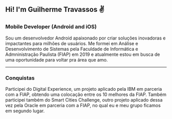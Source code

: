 ## Hi! I'm Guilherme Travassos ✌️

### Mobile Developer (Android and iOS) ###

Sou um desenvolvedor Android apaixonado por criar soluções inovadoras e impactantes para milhões de usuários. Me formei em Análise e Desenvolvimento de Sistemas pela Faculdade de Informática e Admninistração Paulista (FIAP) em 2019 e atualmente estou em busca de uma oportunidade para voltar pra área que amo.

---

### Conquistas ###
Participei do Digital Experience, um projeto aplicado pela IBM em parceria com a FIAP, obtendo uma colocação entre os 10 melhores da FIAP.
Também participei também do Smart Cities Challenge, outro projeto aplicado dessa vez pela Oracle em parceria com a FIAP, no qual eu e meu grupo ficamos em segundo lugar.





<!--
**Balzary/Balzary** is a ✨ _special_ ✨ repository because its `README.md` (this file) appears on your GitHub profile.

Here are some ideas to get you started:

- 🔭 I’m currently working on ...
- 🌱 I’m currently learning ...
- 👯 I’m looking to collaborate on ...
- 🤔 I’m looking for help with ...
- 💬 Ask me about ...
- 📫 How to reach me: ...
- 😄 Pronouns: ...
- ⚡ Fun fact: ...
-->
